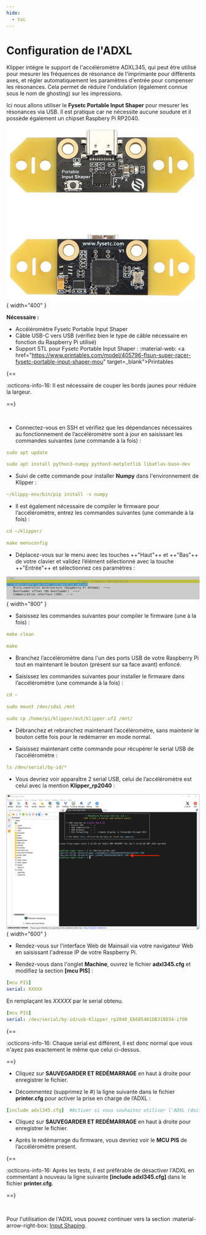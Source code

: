 ```yaml
---
hide:
  - toc
---
```


# Configuration de l'ADXL

Klipper intégre le support de l'accéléromètre ADXL345, qui peut être utilisé pour mesurer les fréquences de résonance de l'imprimante pour différents axes, et régler automatiquement les paramètres d'entrée pour compenser les résonances. Cela permet de réduire l'ondulation (également connue sous le nom de ghosting) sur les impressions.

Ici nous allons utiliser le **Fysetc Portable Input Shaper** pour mesurer les résonances via USB. Il est pratique car ne nécessite aucune soudure et il possède également un chipset Raspbery Pi RP2040.

![Fysetc Portable Input Shaper](../assets/img/configurations/pis-1.png){ width="400" }

**Nécessaire :**

- Accéléromètre Fysetc Portable Input Shaper
- Câble USB-C vers USB (vérifiez bien le type de câble nécessaire en fonction du Raspberry Pi utilisé)
- Support STL pour Fysetc Portable Input Shaper : :material-web: <a href="https://www.printables.com/model/405796-flsun-super-racer-fysetc-portable-input-shaper-mou" target=_blank">Printables</a>

{==

:octicons-info-16: Il est nécessaire de couper les bords jaunes pour réduire la largeur.
 
==}
  
<br />
  
- Connectez-vous en SSH et vérifiez que les dépendances nécessaires au fonctionnement de l’accéléromètre sont à jour en saisissant les commandes suivantes (une commande à la fois) :

``` yaml
sudo apt update
```

``` yaml
sudo apt install python3-numpy python3-matplotlib libatlas-base-dev
```

- Suivi de cette commande pour installer **Numpy** dans l'environnement de Klipper :

``` yaml
~/klippy-env/bin/pip install -v numpy
```

- Il est également nécessaire de compiler le firmware pour l’accéléromètre, entrez les commandes suivantes (une commande à la fois) :

``` yaml
cd ~/klipper/
```
  
``` yaml
make menuconfig
```

- Déplacez-vous sur le menu avec les touches ++"Haut"++ et ++"Bas"++ de votre clavier et validez l’élément sélectionné avec la touche ++"Entrée"++ et sélectionnez ces paramètres :
  
![Fysetc Portable Input Shaper](../assets/img/configurations/pis-2.png){ width="800" }

- Saisissez les commandes suivantes pour compiler le firmware (une à la fois) :

``` yaml
make clean
```

``` yaml
make
```

- Branchez l’accéléromètre dans l'un des ports USB de votre Raspberry Pi tout en maintenant le bouton (présent sur sa face avant) enfoncé.
  
- Saisissez les commandes suivantes pour installer le firmware dans l’accéléromètre (une commande à la fois) :

``` yaml
cd ~
```

``` yaml
sudo mount /dev/sda1 /mnt
```
  
``` yaml
sudo cp /home/pi/klipper/out/klipper.uf2 /mnt/
```

- Débranchez et rebranchez maintenant l’accéléromètre, sans maintenir le bouton cette fois pour le redémarrer en mode normal.

- Saisissez maintenant cette commande pour récupérer le serial USB de l’accéléromètre :
  
``` yaml
ls /dev/serial/by-id/*
```

- Vous devriez voir apparaître 2 serial USB, celui de l’accéléromètre est celui avec la mention **Klipper_rp2040** :

![Fysetc Portable Input Shaper](../assets/img/configurations/pis-3.png){ width="600" }

- Rendez-vous sur l'interface Web de Mainsail via votre navigateur Web en saisissant l'adresse IP de votre Raspberry Pi.

- Rendez-vous dans l'onglet **Machine**, ouvrez le fichier **adxl345.cfg** et modifiez la section **[mcu PIS]** :
 
``` yaml title="adxl345.cfg"
[mcu PIS]
serial: XXXXX
```

En remplaçant les *XXXXX* par le serial obtenu.

``` yaml title="adxl345.cfg"
[mcu PIS]
serial: /dev/serial/by-id/usb-Klipper_rp2040_E6605481DB318D34-if00
```
  
{==

:octicons-info-16: Chaque serial est différent, il est donc normal que vous n'ayez pas exactement le même que celui ci-dessus.

==}

- Cliquez sur **SAUVEGARDER ET REDÉMARRAGE** en haut à droite pour enregistrer le fichier.

- Décommentez (supprimez le #) la ligne suivante dans le fichier **printer.cfg** pour activer la prise en charge de l’ADXL :

``` yaml title="printer.cfg"
[include adxl345.cfg]  #Activer si vous souhaitez utiliser l'ADXL (doit être désactivé après utilisation)
```

- Cliquez sur **SAUVEGARDER ET REDÉMARRAGE** en haut à droite pour enregistrer le fichier.

- Après le redémarrage du firmware, vous devriez voir le **MCU PIS** de l’accéléromètre présent.
  
{==

:octicons-info-16: Après les tests, il est préférable de désactiver l'ADXL en commentant à nouveau la ligne suivante **[include adxl345.cfg]** dans le fichier **printer.cfg**.
  
==}

<br />

Pour l'utilisation de l'ADXL vous pouvez continuer vers la section :material-arrow-right-box: [Input Shaping](../calibrations/input-shaping.md).
